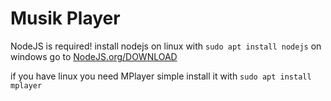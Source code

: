 # Musik Player

NodeJS is required!
install nodejs on linux with `sudo apt install nodejs`
on windows go to [NodeJS.org/DOWNLOAD](https://nodejs.org/de/download/)

if you have linux you need MPlayer simple install it with `sudo apt install mplayer`
